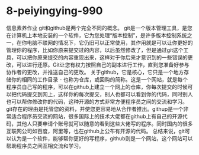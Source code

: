 # 8-peiyingying-990
信息素养作业
git和github是两个完全不同的概念。
git是一个版本管理工具，是您在计算机上本地安装的一个软件，它为您处理“版本控制”，是许多版本控制系统之一，在你电脑不联网的情况下，它仍旧可以正常使用，其作用就是可以让你更好的管理你的程序，比如你原来提交过的内容，以后虽然修改了，但是通过git这个工具，可以把你原来提交的内容重现出来，这样对于你后来才意识到的一些错误的更改，可以进行还原。Git让您有权力按照自己的副本进行工作，直到您准备好参与协作者的更改，并推送自己的更改。
关于github，它是核心，它只是一个地方存储你的相同的工作目录 - 也称为仓库，或回购的简称。这是一个网站，就是每个程序员自己写的程序，可以在github上建立一个网上的仓库，你每次提交的时候可以把代码提交到网上，这样你的每次提交，别人也都可以看到你的代码，同时别人也可以帮你修改你的代码，这种开源的方式非常方便程序员之间的交流和学习。git存在的理由是托管您的资料，并使您更容易地从合作者推出。githup是一个非常适合程序员交流的网站，很多国际上的技术大佬都在github上有自己的开源代码，其他人只要申请个账号就可以随意的看到这些大佬写的程序。同时国内的很多互联网公司如百度，阿里等，也在github上公布有开源的代码。
总结来说，git可以认为是一个软件，能够帮你更好的写程序，github则是一个网站，这个网站可以帮助程序员之间互相交流和学习。
